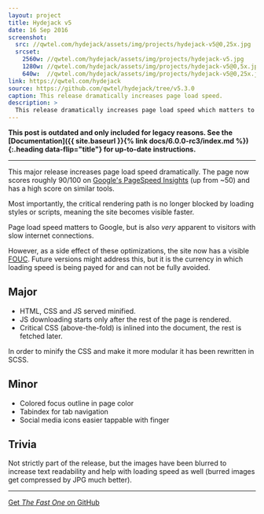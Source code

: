 ```yaml
---
layout: project
title: Hydejack v5
date: 16 Sep 2016
screenshot:
  src: //qwtel.com/hydejack/assets/img/projects/hydejack-v5@0,25x.jpg
  srcset:
    2560w: //qwtel.com/hydejack/assets/img/projects/hydejack-v5.jpg
    1280w: //qwtel.com/hydejack/assets/img/projects/hydejack-v5@0,5x.jpg
    640w:  //qwtel.com/hydejack/assets/img/projects/hydejack-v5@0,25x.jpg
link: https://qwtel.com/hydejack
source: https://github.com/qwtel/hydejack/tree/v5.3.0
caption: This release dramatically increases page load speed.
description: >
  This release dramatically increases page load speed which matters to Google and visitors with slow connections alike.
---
```


**This post is outdated and only included for legacy reasons.
See the [Documentation]({{ site.baseurl }}{% link docs/6.0.0-rc3/index.md %}){:.heading data-flip="title"} for up-to-date instructions.**


***

This major release increases page load speed dramatically. The page now scores roughly 90/100 on [Google's PageSpeed Insights](https://developers.google.com/speed/pagespeed/insights/?url=http%3A%2F%2Fqwtel.com%2Fhydejack%2F) (up from ~50) and has a high score on similar tools.

Most importantly, the critical rendering path is no longer blocked by loading styles or scripts, meaning the site becomes visible faster.

Page load speed matters to Google, but is also *very* apparent to visitors with slow internet connections.

However, as a side effect of these optimizations, the site now has a visible [FOUC](https://en.wikipedia.org/wiki/Flash_of_unstyled_content).
Future versions might address this, but it is the currency in which loading speed is being payed for and can not be fully avoided.

## Major

* HTML, CSS and JS served minified.
* JS downloading starts only after the rest of the page is rendered.
* Critical CSS (above-the-fold) is inlined into the document, the rest is fetched later.

In order to minify the CSS and make it more modular it has been rewritten in SCSS.


## Minor

* Colored focus outline in page color
* Tabindex for tab navigation
* Social media icons easier tappable with finger

## Trivia

Not strictly part of the release, but the images have been blurred to increase text readability and help with loading speed as well (burred images get compressed by JPG much better).

***

[Get *The Fast One* on GitHub](https://github.com/qwtel/hydejack/releases/tag/v5.0.0)
